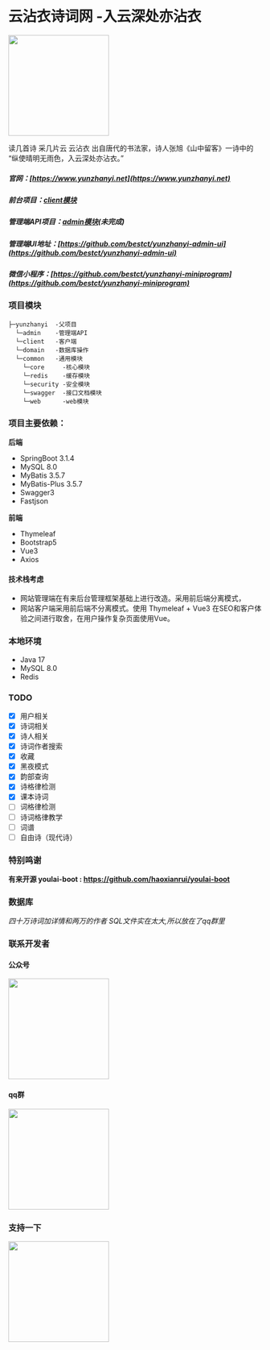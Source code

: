 # 云沾衣诗词网 -入云深处亦沾衣
<img src="https://res.yunzhanyi.net/static/img/main_logo_black.png" width="200"/>

读几首诗 采几片云
云沾衣 出自唐代的书法家，诗人张旭《山中留客》一诗中的
“纵使晴明无雨色，入云深处亦沾衣。”

##### **官网**：[https://www.yunzhanyi.net](https://www.yunzhanyi.net)
##### **前台项目**：[client模块](https://github.com/bestct/yunzhanyi/tree/master/client)
##### **管理端API项目**：[admin模块](https://github.com/bestct/yunzhanyi/tree/master/admin)(未完成)
##### **管理端UI地址**：[https://github.com/bestct/yunzhanyi-admin-ui](https://github.com/bestct/yunzhanyi-admin-ui)
##### **微信小程序**：[https://github.com/bestct/yunzhanyi-miniprogram](https://github.com/bestct/yunzhanyi-miniprogram)
### 项目模块

```
├─yunzhanyi  -父项目
  └─admin    -管理端API
  └─client   -客户端
  └─domain   -数据库操作
  └─common   -通用模块
    └─core     -核心模块
    └─redis    -缓存模块
    └─security -安全模块
    └─swagger  -接口文档模块
    └─web      -web模块
```
### 项目主要依赖：
**后端**
- SpringBoot 3.1.4
- MySQL 8.0
- MyBatis 3.5.7
- MyBatis-Plus 3.5.7
- Swagger3
- Fastjson

**前端**
- Thymeleaf
- Bootstrap5
- Vue3
- Axios

#### 技术栈考虑
- 网站管理端在有来后台管理框架基础上进行改造。采用前后端分离模式，
- 网站客户端采用前后端不分离模式。使用 Thymeleaf + Vue3 在SEO和客户体验之间进行取舍，在用户操作复杂页面使用Vue。
  
### 本地环境
- Java 17
- MySQL 8.0
- Redis

### TODO
- [x] 用户相关
- [x] 诗词相关
- [x] 诗人相关
- [x] 诗词作者搜索
- [x] 收藏
- [x] 黑夜模式
- [x] 韵部查询
- [x] 诗格律检测
- [x] 课本诗词
- [ ] 词格律检测
- [ ] 诗词格律教学
- [ ] 词谱
- [ ] 自由诗（现代诗）

### 特别鸣谢
**有来开源 youlai-boot : https://github.com/haoxianrui/youlai-boot**

### 数据库
*四十万诗词加详情和两万的作者 SQL文件实在太大,所以放在了qq群里*
### 联系开发者
#### 公众号
<img src="https://res.yunzhanyi.net/static/img/qrcode_gzh.jpg" width="200"/>

#### qq群
<img src="https://res.yunzhanyi.net/static/img/qun.jpg" width="200"/>

### 支持一下
<img src="https://res.yunzhanyi.net/static/img/zanshang.png" width="200"/>
